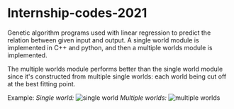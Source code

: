 # Internship-codes-2021
Genetic algorithm programs used with linear regression to predict the relation between given input and output. A single world module is implemented in C++ and python, and then a multiple worlds module is implemented.

The multiple worlds module performs better than the single world module since it's constructed from multiple single worlds: each world being cut off at the best fitting point.

Example:
*Single world:*
![single world](https://user-images.githubusercontent.com/52926455/208948013-9e0451e5-be5c-4e05-9b77-d8fca3def70a.png)
*Multiple worlds:*
![multiple worlds](https://user-images.githubusercontent.com/52926455/208948056-bd4511e1-08e3-490c-af4e-1ea525552060.png)
